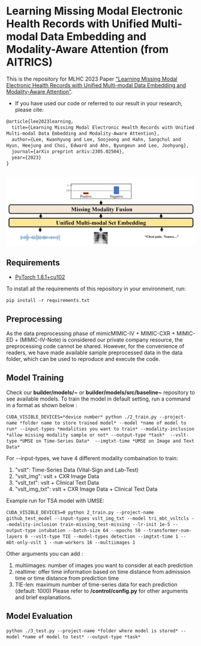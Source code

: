 # Learning Missing Modal Electronic Health Records with Unified Multi-modal Data Embedding and Modality-Aware Attention (from AITRICS)

This is the repository for MLHC 2023 Paper ["Learning Missing Modal Electronic Health Records with Unified Multi-modal Data Embedding and Modality-Aware Attention"](https://arxiv.org/abs/2305.02504). 

- If you have used our code or referred to our result in your research, please cite: 
```
@article{lee2023learning,
  title={Learning Missing Modal Electronic Health Records with Unified Multi-modal Data Embedding and Modality-Aware Attention},
  author={Lee, Kwanhyung and Lee, Soojeong and Hahn, Sangchul and Hyun, Heejung and Choi, Edward and Ahn, Byungeun and Lee, Joohyung},
  journal={arXiv preprint arXiv:2305.02504},
  year={2023}
}
```
  
## 
![concpet](./images/Concept.jpg)

## Requirements
*   [PyTorch 1.8.1+cu102](http://pytorch.org/)

To install all the requirements of this repository in your environment, run:
```
pip install -r requirements.txt
```

## Preprocessing
As the data preprocessing phase of mimicMIMIC-IV + MIMIC-CXR + MIMIC-ED + (MIMIC-IV-Note) is considered our private company resource, the preprocessing code cannot be shared. However, for the convenience of readers, we have made available sample preprocessed data in the data folder, which can be used to reproduce and execute the code.

## Model Training

Check our **builder/models/~** or **builder/models/src/baseline~** repository to see available models. To train the model in default setting, run a command in a format as shown below :  
```
CUDA_VISIBLE_DEVICES=*device number* python ./2_train.py --project-name *folder name to store trained model* --model *name of model to run* --input-types *modalities you want to train* --modality-inclusion *allow missing modality sample or not* --output-type *task*  --vslt-type *UMSE on Time-Series Data*  --imgtxt-time *UMSE on Image and Text Data*
```

For --input-types, we have 4 different modality combaination to train:
1. "vslt": Time-Series Data (Vital-Sign and Lab-Test)
2. "vslt_img": vslt + CXR Image Data
3. "vslt_txt": vslt + Clinical Text Data
4. "vslt_img_txt": vslt + CXR Image Data + Clinical Text Data

Example run for TSA model with UMSE:
```
CUDA_VISIBLE_DEVICES=0 python 2_train.py --project-name github_test_model --input-types vslt_img_txt --model tri_mbt_vsltcls --modality-inclusion train-missing_test-missing --lr-init 1e-5 --output-type intubation --batch-size 64 --epochs 50 --transformer-num-layers 6 --vslt-type TIE --model-types detection --imgtxt-time 1 --mbt-only-vslt 1 --num-workers 16 --multiimages 1
```

Other arguments you can add :
1. multiimages: number of images you want to consider at each prediction
2. realtime: offer time information based on time distance from admission time or time distance from prediction time
3. TIE-len: maximum number of time-series data for each prediction (default: 1000)
Please refer to **/control/config.py** for other arguments and brief explanations. 

## Model Evaluation
```
python ./3_test.py --project-name *folder where model is stored* --model *name of model to test* --output-type *task*
```


 
